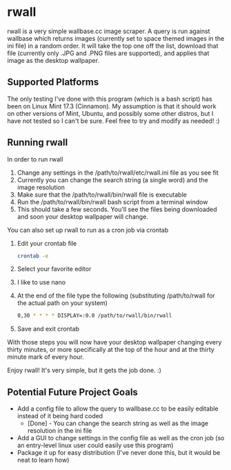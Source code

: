 # rwall
rwall is a very simple wallbase.cc image scraper.  A query is run against wallbase which returns images (currently set to space themed images in the ini file) in a random order.  It will take the top one off the list, download that file (currently only .JPG and .PNG files are supported), and applies that image as the desktop wallpaper.

## Supported Platforms
The only testing I've done with this program (which is a bash script) has been on Linux Mint 17.3 (Cinnamon).  My assumption is that it should work on other versions of Mint, Ubuntu, and possibly some other distros, but I have not tested so I can't be sure.  Feel free to try and modify as needed!  :)

## Running rwall
In order to run rwall

1. Change any settings in the /path/to/rwall/etc/rwall.ini file as you see fit
  1. Currently you can change the search string (a single word) and the image resolution
1. Make sure that the /path/to/rwall/bin/rwall file is executable
1. Run the /path/to/rwall/bin/rwall bash script from a terminal window
  1. This should take a few seconds.  You'll see the files being downloaded and soon your desktop wallpaper will change.

You can also set up rwall to run as a cron job via crontab

1. Edit your crontab file

    ```bash
    crontab -e
    ```

1. Select your favorite editor
  1. I like to use nano
1. At the end of the file type the following (substituting /path/to/rwall for the actual path on your system)

    ```bash
    0,30 * * * * DISPLAY=:0.0 /path/to/rwall/bin/rwall
    ````

1. Save and exit crontab

With those steps you will now have your desktop wallpaper changing every thirty minutes, or more specifically at the top of the hour and at the thirty minute mark of every hour.

Enjoy rwall!  It's very simple, but it gets the job done.  :)

## Potential Future Project Goals
* Add a config file to allow the query to wallbase.cc to be easily editable instead of it being hard coded
  * [Done] - You can change the search string as well as the image resolution in the ini file
* Add a GUI to change settings in the config file as well as the cron job (so an entry-level linux user could easily use this program)
* Package it up for easy distribution (I've never done this, but it would be neat to learn how)
